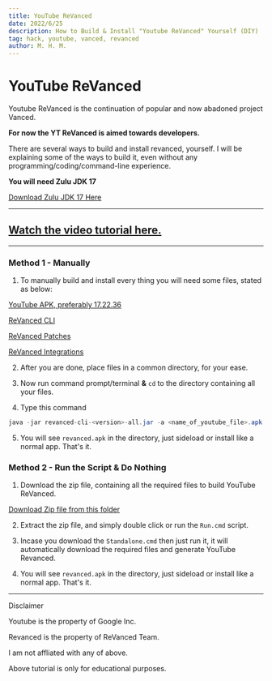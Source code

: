 ```yaml
---
title: YouTube ReVanced
date: 2022/6/25
description: How to Build & Install "Youtube ReVanced" Yourself (DIY)
tag: hack, youtube, vanced, revanced
author: M. H. M.
---
```


# YouTube ReVanced

Youtube ReVanced is the continuation of popular and now abadoned project Vanced.

**For now the YT ReVanced is aimed towards developers.**

There are several ways to build and install revanced, yourself. I will be explaining some of the ways to build it, even without any programming/coding/command-line experience.

**You will need Zulu JDK 17**

[Download Zulu JDK 17 Here](https://www.azul.com/downloads/?version=java-17-lts&package=jdk)



---

[Watch the video tutorial here.](https://www.youtube.com/watch?v=iXW2yCz3z1U)
---

---



### Method 1 - Manually

1. To manually build and install every thing you will need some files, stated as below:

[YouTube APK, preferably 17.22.36](https://www.apkmirror.com/apk/google-inc/youtube/youtube-17-22-36-release/youtube-17-22-36-2-android-apk-download/)

[ReVanced CLI](https://github.com/revanced/revanced-cli/releases/latest)

[ReVanced Patches](https://github.com/revanced/revanced-patches/releases/latest)

[ReVanced Integrations](https://github.com/revanced/revanced-integrations/releases/latest)

2. After you are done, place files in a common directory, for your ease.

3. Now run command prompt/terminal **&** `cd` to the directory containing all your files.

4. Type this command

```java
java -jar revanced-cli-<version>-all.jar -a <name_of_youtube_file>.apk -c  -o revanced.apk -b revanced-patches-<version>.jar -m app-release-unsigned.apk --experimental
```

5. You will see `revanced.apk` in the directory, just sideload or install like a normal app. That's it.

### Method 2 - Run the Script & Do Nothing

1. Download the zip file, containing all the required files to build YouTube ReVanced.

[Download Zip file from this folder](https://drive.google.com/drive/folders/1_gI1NDvLwS0ubXf3lSsFxpoaV77RCAwj)

2. Extract the zip file, and simply double click or run the `Run.cmd` script.

3. Incase you download the `Standalone.cmd` then just run it, it will automatically download the required files and generate YouTube Revanced.

4. You will see `revanced.apk` in the directory, just sideload or install like a normal app. That's it.




---
Disclaimer

Youtube is the property of Google Inc.

Revanced is the property of ReVanced Team.

I am not affliated with any of above.

Above tutorial is only for educational purposes.
